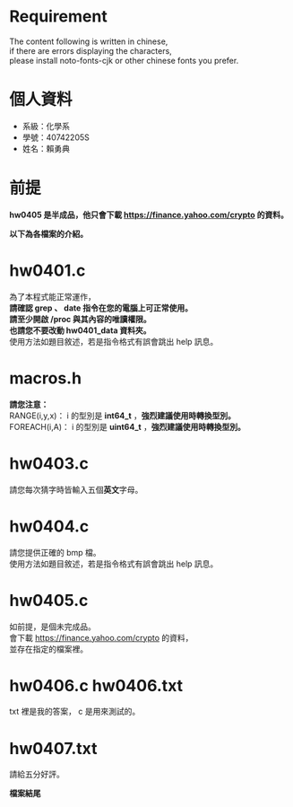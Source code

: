 # Requirement
The content following is written in chinese,  
if there are errors displaying the characters,  
please install noto-fonts-cjk or other chinese fonts you prefer.  
  
# 個人資料
- 系級：化學系
- 學號：40742205S
- 姓名：賴勇典
  
# 前提
**hw0405 是半成品，他只會下載 https://finance.yahoo.com/crypto 的資料。**  
  
**以下為各檔案的介紹。**  
  
# hw0401.c
為了本程式能正常運作，  
**請確認 grep 、 date 指令在您的電腦上可正常使用。**  
**請至少開啟 /proc 與其內容的唯讀權限。**  
**也請您不要改動 hw0401_data 資料夾。**  
使用方法如題目敘述，若是指令格式有誤會跳出 help 訊息。  
  
# macros.h
**請您注意：**  
RANGE(i,y,x)： i 的型別是 **int64_t** ，**強烈建議使用時轉換型別。**  
FOREACH(i,A)： i 的型別是 **uint64_t** ，**強烈建議使用時轉換型別。**  
  
# hw0403.c
請您每次猜字時皆輸入五個**英文**字母。  
  
# hw0404.c
請您提供正確的 bmp 檔。  
使用方法如題目敘述，若是指令格式有誤會跳出 help 訊息。  
  
# hw0405.c
如前提，是個未完成品。  
會下載 https://finance.yahoo.com/crypto 的資料，  
並存在指定的檔案裡。  
  
# hw0406.c hw0406.txt
txt 裡是我的答案， c 是用來測試的。  
  
# hw0407.txt
請給五分好評。  
  
**檔案結尾**